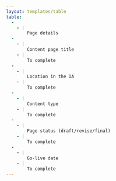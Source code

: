 ```yaml
---
layout: templates/table
table:
  -
    - |
        Page details
  -
    - |
        Content page title
    - |
        To complete
  -
    - |
        Location in the IA
    - |
        To complete
  -
    - |
        Content type
    - |
        To complete
  -
    - |
        Page status (draft/revise/final)
    - |
        To complete
  -
    - |
        Go-live date
    - |
        To complete
---
```

